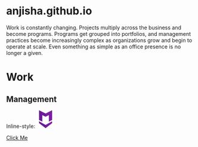 # anjisha.github.io
Work is constantly changing. Projects multiply across the business and become programs. Programs get grouped into portfolios, and management practices become increasingly complex as organizations grow and begin to operate at scale. Even something as simple as an office presence is no longer a given.
# Work
## Management
Inline-style: 
![alt text](https://github.com/adam-p/markdown-here/raw/master/src/common/images/icon48.png "Logo Title Text 1")

[Click Me ](https://www.google.com)


